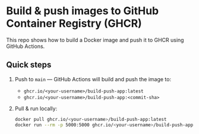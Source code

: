 # Build & push images to GitHub Container Registry (GHCR)

This repo shows how to build a Docker image and push it to GHCR using GitHub Actions.

## Quick steps

1. Push to `main` — GitHub Actions will build and push the image to:
   - `ghcr.io/<your-username>/build-push-app:latest`
   - `ghcr.io/<your-username>/build-push-app:<commit-sha>`

2. Pull & run locally:
   ```bash
   docker pull ghcr.io/<your-username>/build-push-app:latest
   docker run --rm -p 5000:5000 ghcr.io/<your-username>/build-push-app:latest

